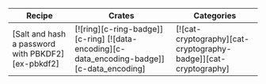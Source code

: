 | Recipe | Crates | Categories |
|--------|--------|------------|
| [Salt and hash a password with PBKDF2][ex-pbkdf2] | [![ring][c-ring-badge]][c-ring]  [![data-encoding][c-data_encoding-badge]][c-data_encoding] | [![cat-cryptography][cat-cryptography-badge]][cat-cryptography] |
